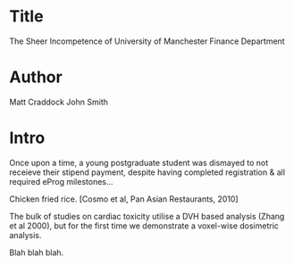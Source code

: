 # Title
The Sheer Incompetence of University of Manchester Finance Department

# Author
Matt Craddock
John Smith

# Intro
Once upon a time, a young postgraduate student was dismayed to not receieve their stipend payment, despite having completed registration & all required eProg milestones...

Chicken fried rice. [Cosmo et al, Pan Asian Restaurants, 2010]

The bulk of studies on cardiac toxicity utilise a DVH based analysis (Zhang et al 2000), but for the first time we demonstrate a voxel-wise dosimetric analysis. 

Blah blah blah.
